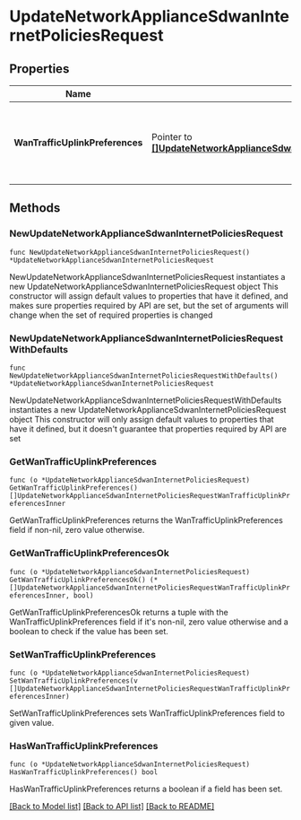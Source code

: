 # UpdateNetworkApplianceSdwanInternetPoliciesRequest

## Properties

Name | Type | Description | Notes
------------ | ------------- | ------------- | -------------
**WanTrafficUplinkPreferences** | Pointer to [**[]UpdateNetworkApplianceSdwanInternetPoliciesRequestWanTrafficUplinkPreferencesInner**](UpdateNetworkApplianceSdwanInternetPoliciesRequestWanTrafficUplinkPreferencesInner.md) | policies with respective traffic filters for an MX network | [optional] 

## Methods

### NewUpdateNetworkApplianceSdwanInternetPoliciesRequest

`func NewUpdateNetworkApplianceSdwanInternetPoliciesRequest() *UpdateNetworkApplianceSdwanInternetPoliciesRequest`

NewUpdateNetworkApplianceSdwanInternetPoliciesRequest instantiates a new UpdateNetworkApplianceSdwanInternetPoliciesRequest object
This constructor will assign default values to properties that have it defined,
and makes sure properties required by API are set, but the set of arguments
will change when the set of required properties is changed

### NewUpdateNetworkApplianceSdwanInternetPoliciesRequestWithDefaults

`func NewUpdateNetworkApplianceSdwanInternetPoliciesRequestWithDefaults() *UpdateNetworkApplianceSdwanInternetPoliciesRequest`

NewUpdateNetworkApplianceSdwanInternetPoliciesRequestWithDefaults instantiates a new UpdateNetworkApplianceSdwanInternetPoliciesRequest object
This constructor will only assign default values to properties that have it defined,
but it doesn't guarantee that properties required by API are set

### GetWanTrafficUplinkPreferences

`func (o *UpdateNetworkApplianceSdwanInternetPoliciesRequest) GetWanTrafficUplinkPreferences() []UpdateNetworkApplianceSdwanInternetPoliciesRequestWanTrafficUplinkPreferencesInner`

GetWanTrafficUplinkPreferences returns the WanTrafficUplinkPreferences field if non-nil, zero value otherwise.

### GetWanTrafficUplinkPreferencesOk

`func (o *UpdateNetworkApplianceSdwanInternetPoliciesRequest) GetWanTrafficUplinkPreferencesOk() (*[]UpdateNetworkApplianceSdwanInternetPoliciesRequestWanTrafficUplinkPreferencesInner, bool)`

GetWanTrafficUplinkPreferencesOk returns a tuple with the WanTrafficUplinkPreferences field if it's non-nil, zero value otherwise
and a boolean to check if the value has been set.

### SetWanTrafficUplinkPreferences

`func (o *UpdateNetworkApplianceSdwanInternetPoliciesRequest) SetWanTrafficUplinkPreferences(v []UpdateNetworkApplianceSdwanInternetPoliciesRequestWanTrafficUplinkPreferencesInner)`

SetWanTrafficUplinkPreferences sets WanTrafficUplinkPreferences field to given value.

### HasWanTrafficUplinkPreferences

`func (o *UpdateNetworkApplianceSdwanInternetPoliciesRequest) HasWanTrafficUplinkPreferences() bool`

HasWanTrafficUplinkPreferences returns a boolean if a field has been set.


[[Back to Model list]](../README.md#documentation-for-models) [[Back to API list]](../README.md#documentation-for-api-endpoints) [[Back to README]](../README.md)


